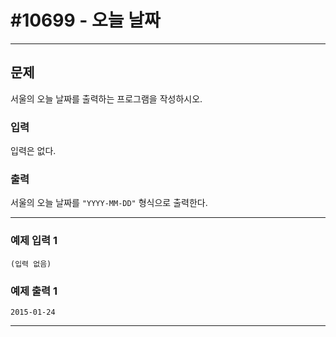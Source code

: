 # #10699 - 오늘 날짜

---

## 문제
서울의 오늘 날짜를 출력하는 프로그램을 작성하시오.

### 입력
입력은 없다.

### 출력
서울의 오늘 날짜를 `"YYYY-MM-DD"` 형식으로 출력한다.

---

### 예제 입력 1
```text
(입력 없음)
```

### 예제 출력 1
```text
2015-01-24
```

---
